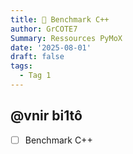 ```yaml
---
title: 🧪 Benchmark C++
author: GrCOTE7
Summary: Ressources PyMoX
date: '2025-08-01'
draft: false
tags:
  - Tag 1
---
```


## @vnir bi1tô

* [ ] Benchmark C++
